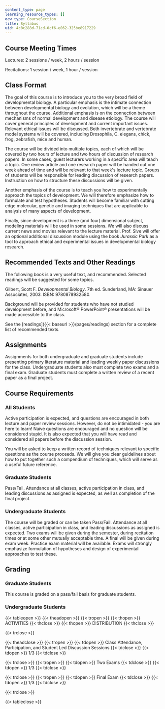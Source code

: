 ```yaml
---
content_type: page
learning_resource_types: []
ocw_type: CourseSection
title: Syllabus
uid: 4c8c288d-71cd-0cf6-e062-325be8917229
---
```


Course Meeting Times
--------------------

Lectures: 2 sessions / week, 2 hours / session

Recitations: 1 session / week, 1 hour / session

Class Format
------------

The goal of this course is to introduce you to the very broad field of developmental biology. A particular emphasis is the intimate connection between developmental biology and evolution, which will be a theme throughout the course. Additional emphasis is on the connection between mechanisms of normal development and disease etiology. The course will cover general principles of development and current important issues. Relevant ethical issues will be discussed. Both invertebrate and vertebrate model systems will be covered, including Drosophila, C. elegans, chick, frog, zebrafish, mice and human.

The course will be divided into multiple topics, each of which will be covered by two hours of lecture and two hours of discussion of research papers. In some cases, guest lecturers working in a specific area will teach a topic. One review article and one research paper will be handed out one week ahead of time and will be relevant to that week's lecture topic. Groups of students will be responsible for leading discussion of research papers. Instruction on how to structure these discussions will be given.

Another emphasis of the course is to teach you how to experimentally approach the topics of development. We will therefore emphasize how to formulate and test hypotheses. Students will become familiar with cutting edge molecular, genetic and imaging techniques that are applicable to analysis of many aspects of development.

Finally, since development is a three (and four) dimensional subject, modeling materials will be used in some sessions. We will also discuss current news and movies relevant to the lecture material. Prof. Sive will offer an optional additional discussion module using the book _Jurassic Park_ as a tool to approach ethical and experimental issues in developmental biology research.

Recommended Texts and Other Readings
------------------------------------

The following book is a very useful text, and recommended. Selected readings will be suggested for some topics.

Gilbert, Scott F. _Developmental Biology_. 7th ed. Sunderland, MA: Sinauer Associates, 2003. ISBN: 9780878932580.

Background will be provided for students who have not studied development before, and Microsoft® PowerPoint® presentations will be made accessible to the class.

See the [readings]({{< baseurl >}}/pages/readings) section for a complete list of recommended texts.

Assignments
-----------

Assignments for both undergraduate and graduate students include presenting primary literature material and leading weekly paper discussions for the class. Undergraduate students also must complete two exams and a final exam. Graduate students must complete a written review of a recent paper as a final project.

Course Requirements
-------------------

### All Students

Active participation is expected, and questions are encouraged in both lecture and paper review sessions. However, do not be intimidated - you are here to learn! Naïve questions are encouraged and no question will be considered stupid. It is also expected that you will have read and considered all papers before the discussion session.

You will be asked to keep a written record of techniques relevant to specific questions as the course proceeds. We will give you clear guidelines about how to put together such a compendium of techniques, which will serve as a useful future reference.

### Graduate Students

Pass/Fail. Attendance at all classes, active participation in class, and leading discussions as assigned is expected, as well as completion of the final project.

### Undergraduate Students

The course will be graded or can be taken Pass/Fail. Attendance at all classes, active participation in class, and leading discussions as assigned is expected. Two exams will be given during the semester, during recitation times or at some other mutually acceptable time. A final will be given during exam week. Practice exam material will be available. Exams will strongly emphasize formulation of hypotheses and design of experimental approaches to test these.

Grading
-------

### Graduate Students

This course is graded on a pass/fail basis for graduate students.

### Undergraduate Students

{{< tableopen >}}
{{< theadopen >}}
{{< tropen >}}
{{< thopen >}}
ACTIVITIES
{{< thclose >}}
{{< thopen >}}
DISTRIBUTION
{{< thclose >}}

{{< trclose >}}

{{< theadclose >}}
{{< tropen >}}
{{< tdopen >}}
Class Attendance, Participation, and Student Led Discussion Sessions
{{< tdclose >}}
{{< tdopen >}}
1/3
{{< tdclose >}}

{{< trclose >}}
{{< tropen >}}
{{< tdopen >}}
Two Exams
{{< tdclose >}}
{{< tdopen >}}
1/3
{{< tdclose >}}

{{< trclose >}}
{{< tropen >}}
{{< tdopen >}}
Final Exam
{{< tdclose >}}
{{< tdopen >}}
1/3
{{< tdclose >}}

{{< trclose >}}

{{< tableclose >}}